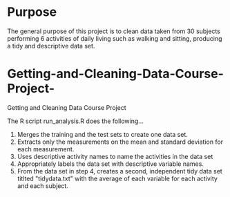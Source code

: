 # Purpose
The general purpose of this project is to clean data taken from 30 subjects performing 6 activities of daily living such as walking and sitting, producing a tidy and descriptive data set.

# Getting-and-Cleaning-Data-Course-Project-
Getting and Cleaning Data Course Project 

The R script run_analysis.R does the following...

1. Merges the training and the test sets to create one data set.
2. Extracts only the measurements on the mean and standard deviation for each measurement.
3. Uses descriptive activity names to name the activities in the data set
4. Appropriately labels the data set with descriptive variable names.
5. From the data set in step 4, creates a second, independent tidy data set titlted "tidydata.txt" with the average of each variable for each activity and each subject.
